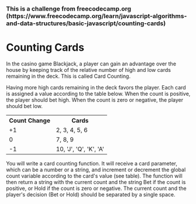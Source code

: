 <h3>This is a challenge from freecodecamp.org (https://www.freecodecamp.org/learn/javascript-algorithms-and-data-structures/basic-javascript/counting-cards)</h3>


<h1>Counting Cards</h1>
<p>In the casino game Blackjack, a player can gain an advantage over the house by keeping track of the relative number of high and low cards remaining in the deck. This is called Card Counting.</p>

<p>Having more high cards remaining in the deck favors the player. Each card is assigned a value according to the table below. When the count is positive, the player should bet high. When the count is zero or negative, the player should bet low.</p>

<table>
  <tr>
    <th>Count Change</th>
    <th>Cards</th> 
  </tr>
  <tr>
    <td>+1</td>
    <td>2, 3, 4, 5, 6</td>

  </tr>
  <tr>
    <td>0</td>
    <td>7, 8, 9</td>
  </tr>
   <tr>
    <td>-1</td>
    <td>10, 'J', 'Q', 'K', 'A'</td>
  </tr>
 </table>

<p>You will write a card counting function. It will receive a card parameter, which can be a number or a string, and increment or decrement the global count variable according to the card's value (see table). The function will then return a string with the current count and the string Bet if the count is positive, or Hold if the count is zero or negative. The current count and the player's decision (Bet or Hold) should be separated by a single space.</p>